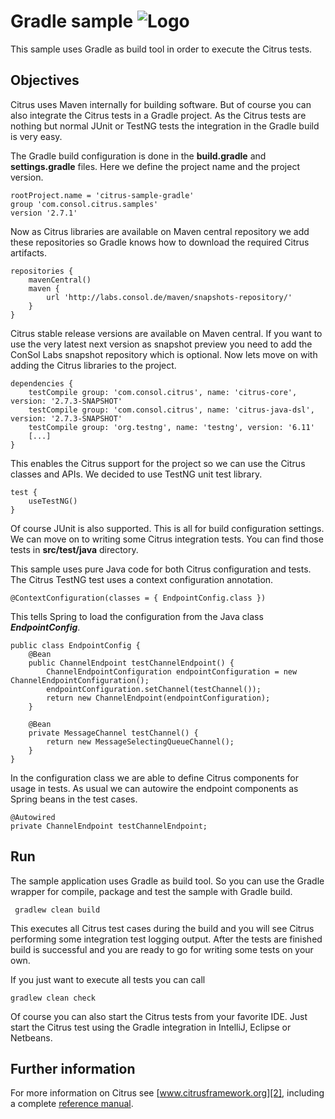 Gradle sample ![Logo][1]
==============

This sample uses Gradle as build tool in order to execute the Citrus tests.

Objectives
---------

Citrus uses Maven internally for building software. But of course you can also integrate the Citrus tests in a Gradle
project. As the Citrus tests are nothing but normal JUnit or TestNG tests the integration in the Gradle build is very easy.

The Gradle build configuration is done in the **build.gradle** and **settings.gradle** files. Here we define the project name 
and the project version.

    rootProject.name = 'citrus-sample-gradle'
    group 'com.consol.citrus.samples'
    version '2.7.1'
    
Now as Citrus libraries are available on Maven central repository we add these repositories so Gradle knows how to download the required
Citrus artifacts.    
    
    repositories {
        mavenCentral()
        maven {
            url 'http://labs.consol.de/maven/snapshots-repository/'
        }
    }
    
Citrus stable release versions are available on Maven central. If you want to use the very latest next version as snapshot preview you need
to add the ConSol Labs snapshot repository which is optional. Now lets move on with adding the Citrus libraries to the project.
    
    dependencies {
        testCompile group: 'com.consol.citrus', name: 'citrus-core', version: '2.7.3-SNAPSHOT'
        testCompile group: 'com.consol.citrus', name: 'citrus-java-dsl', version: '2.7.3-SNAPSHOT'
        testCompile group: 'org.testng', name: 'testng', version: '6.11'
        [...]
    }
    
This enables the Citrus support for the project so we can use the Citrus classes and APIs. We decided to use TestNG unit test library.
    
    test {
        useTestNG()
    }
    
Of course JUnit is also supported. This is all for build configuration settings. We can move on to writing some Citrus integration tests. You can
find those tests in **src/test/java** directory.

This sample uses pure Java code for both Citrus configuration and tests. The
Citrus TestNG test uses a context configuration annotation.

    @ContextConfiguration(classes = { EndpointConfig.class })
    
This tells Spring to load the configuration from the Java class ***EndpointConfig***.
    
    public class EndpointConfig {
        @Bean
        public ChannelEndpoint testChannelEndpoint() {
            ChannelEndpointConfiguration endpointConfiguration = new ChannelEndpointConfiguration();
            endpointConfiguration.setChannel(testChannel());
            return new ChannelEndpoint(endpointConfiguration);
        }
    
        @Bean
        private MessageChannel testChannel() {
            return new MessageSelectingQueueChannel();
        }
    }
    
In the configuration class we are able to define Citrus components for usage in tests. As usual
we can autowire the endpoint components as Spring beans in the test cases.
    
    @Autowired
    private ChannelEndpoint testChannelEndpoint;
        
Run
---------

The sample application uses Gradle as build tool. So you can use the Gradle wrapper for compile, package and test the
sample with Gradle build.
 
     gradlew clean build
    
This executes all Citrus test cases during the build and you will see Citrus performing some integration test logging output.
After the tests are finished build is successful and you are ready to go for writing some tests on your own.

If you just want to execute all tests you can call

    gradlew clean check

Of course you can also start the Citrus tests from your favorite IDE.
Just start the Citrus test using the Gradle integration in IntelliJ, Eclipse or Netbeans.

Further information
---------

For more information on Citrus see [www.citrusframework.org][2], including
a complete [reference manual][3].

 [1]: https://www.citrusframework.org/img/brand-logo.png "Citrus"
 [2]: https://www.citrusframework.org
 [3]: https://www.citrusframework.org/reference/html/

